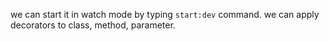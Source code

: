 we can start it in watch mode by typing `start:dev` command.
we can apply decorators to class, method, parameter.